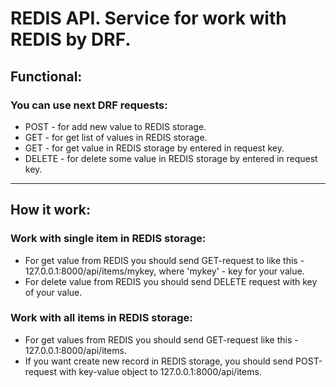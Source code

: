 # REDIS API. Service for work with REDIS by DRF.
## Functional:
### You can use next DRF requests:
* POST - for add new value to REDIS storage.
* GET - for get list of values in REDIS storage.
* GET - for get value in REDIS storage by entered in request key.
* DELETE - for delete some value in REDIS storage by entered in request key.
---
## How it work:
### Work with single item in REDIS storage:
* For get value from REDIS you should send GET-request to like this - 127.0.0.1:8000/api/items/mykey, where 'mykey' - key for your value.
* For delete value from REDIS you should send DELETE request with key of your value.
### Work with all items in REDIS storage:
* For get values from REDIS you should send GET-request like this - 127.0.0.1:8000/api/items.
* If you want create new record in REDIS storage, you should send POST-request with key-value object to 127.0.0.1:8000/api/items.
